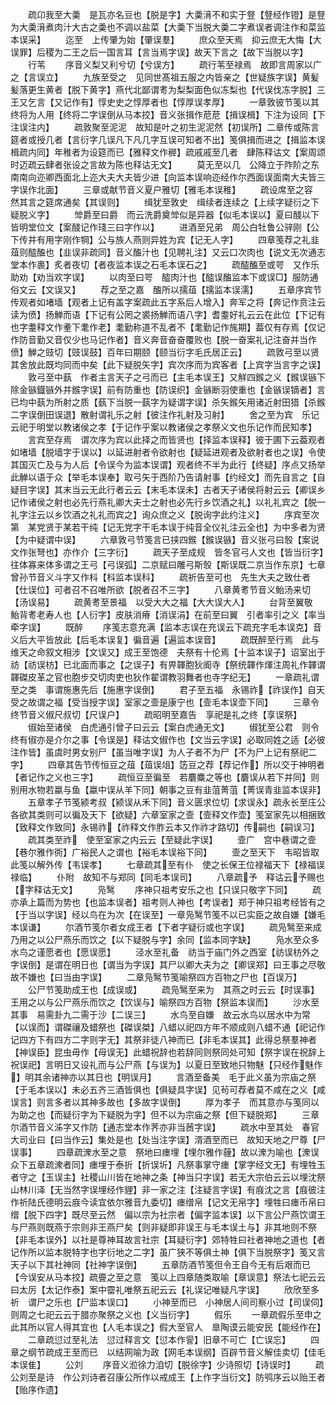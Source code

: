 <!-- { "loadSidebar": true } -->
　　疏卬我至大羮　是瓦亦名豆也【脱是字】大羮湇不和实于豋【豋经作镫】是豋为大羮湇煮肉汁大古之羮也不调以盐菜【大羮下当脱大羮二字煮误者调注作和菜监本误采】
　　迄至　上传肇为始【肇误羣】
　　庶众至天焉　抑云庶无大悔【大误罪】后稷为二王之后一国言耳【言当焉字误】故天下言之【故下当脱以字】
　　行苇
　　序音义梨又利兮切【兮误方】
　　疏行苇至禄焉　故即言周家以广之【言误立】
　　九族至受之　见同世髙祖五服之内皆亲之【世疑族字误】黄髪髪落更生黄者【脱下黄字】燕代北鄙谓耉为梨梨面色似冻梨也【代误伐冻字脱】三王又乞言【又记作有】惇史史之惇厚者也【惇厚误孝厚】
　　一章敦彼节笺以其终将为人用【终将二字误倒从马本挍】音义张揖作苨苨【揖误楫】下注为设同【下注误注内】
　　疏敦聚至泥泥　故知是叶之初生泥泥然【初误所】二章传或陈言筵者或授几者【言衍字几误凡下凡几字互误可知者不出】笺俱揖而进之【揖监本误楫疏内同】年稚者为设筵而已【雅释文作稺】疏戚戚至几者　肆陈释诂文【案周颂时迈疏云肆者张设之言故为陈也释诂无文】
　　莫无至以几　公降立于阼阶之东南南向迩卿西面北上迩大夫大夫皆少进【向监本误响迩经作尔西面误面南大夫皆三字误作北面】
　　三章或献节音义夏户雅切【雅毛本误稚】
　　疏设席至之容　然其言之筵席通矣【其误则】
　　缉犹至敦史　缉续者连续之【上续字疑衍之下疑脱义字】
　　斚爵至曰爵　而云洗爵奠斚似是异器【似毛本误以】夏曰醆以下皆明堂位文【案醆记作琖三曰字作以】
　　进酒至兄弟　周公白牡鲁公骍刚【公下传并有用字刚作犅】公与族人燕则异姓为宾【记无人字】
　　四章笺荐之礼韭葅则醓醢也【韭误非疏同】音义醢汁也【见聘礼注】又云口次肉也【说文无次通志堂本作裹】炙者夜切【者夜监本误之石毛本误石之】
　　疏醓醢至或咢　又作乐助劝【劝当欢字误】
　　以肉至曰咢　醓肉汁也【醓误醢监本下或误□】服防通俗文云【文误又】
　　荐之至之嘉　醢所以擩葅【擩监本误濡】
　　五章序宾节传观者如堵墙【观者上记有盖字案疏此五字系后人增入】奔军之将【奔记作贲注云读为偾】扬觯而语【下记有公罔之裘扬觯而语八字】耆耋好礼云云在此位【下记有也字耋释文作耊下耄作老】耄勤称道不乱者不【耄勤记作旄期】葢仅有存焉【仅记作防音勤又音仅少也马记作者】音义奔音奋奋覆败也【脱一奋案礼记注奋并当作偾】觯之豉切【豉误鼓】百年曰期颐【颐当衍字毛氏居正云】
　　疏敦弓至以贤　其舍放此既均同而中矣【此下疑脱矢字】宾次序而为宾客者【上宾字当言字之误】
　　敦弓至中蓺　作者主言天子之弓而已【主毛本误王】又觧四鍭之义【鍭误镞下除金镞鐡镞外并鍭字误】前有防重也【防误织】金镞断羽使重也【金镞误镝者】言已均中蓺为所射之质【蓺下当脱一蓺字为疑谓字误】杀矢鍭矢用诸近射田猎【杀鍭二字误倒田误退】散射谓礼乐之射【彼注作礼射及习射】
　　舍之至为宾　乐记云祀于明堂以教诸侯之孝【于记作乎案以教诸侯之孝祭义文也乐记作而民知孝】
　　言宾至存焉　谓次序为宾以此择之而皆贤也【择监本误释】彼于圃下云葢观者如堵墙【脱墙字于误以】以延进射者令欲射也【疑延进观者及欲射者也之误】令使其国灭亡及与为人后【令误今为监本误谓】观者终不半为此行【终疑】序点又扬举此觯以语于众【举毛本误奉】取弓矢于西阶乃告请射事【约经文】而先自言之【自疑目字误】其末当云无此行者云云【末毛本误未】古者天子诸侯将射云云【卿误乡记作诸侯之射也必先行燕礼卿大夫士之射也必先行乡饮酒之礼】以礼礼宾之【脱一礼字注云以乡饮酒之礼礼而宾之】询众庶之义【脱询字此约注义】
　　序宾至次第　某党贤于某若干纯【记无党字干毛本误于纯音全仪礼注云全也】为中多者为贤【为中疑谓中误】
　　六章敦弓节笺言已挟四鍭【鍭误镞】音义张弓曰彀【案说文作张弩也】亦作介【三字衍】
　　疏天子至成规　皆冬官弓人文也【皆当衍字】往体寡来体多谓之王弓【弓误弧】二京赋曰雕弓斯彀【斯误既二京当作东京】七章曾孙节音义斗字又作枓【枓监本误科】
　　疏祈告至可也　先生大夫之致仕者【仕误位】可者召不召唯所欲【脱者召不三字】
　　八章黄耉节音义鲐汤来切【汤误易】
　　疏黄耉至景福　以受大大之福【大大误大人】
　　台背至翼敬　鲐背耉老寿人也【人衍字】皮肤消瘠【消误涓】在前至曰翼　引者率引之义【率当牵字误】
　　既醉
　　序笺志意充满【监本志误在充误云下疏充字毛本误克】音义后大平皆放此【后毛本误复】徧音遍【遍监本误音】
　　疏既醉至行焉　此与维天之命叙文相涉【文误又】成王至饱德　夫祭有十伦焉【十监本误子】诏室出于祊【祊误枋】已北面而事之【之误子】有畀韗胞狄阍寺【祭统韗作煇注周礼作韗谓韗磔皮革之官也胞步交切肉吏也狄作翟谓教羽舞者也寺字纪无】
　　一章疏礼谓至之类　事谓施惠先后【施惠字误倒】
　　君子至五福　永锡祚【祚误作】自天受之故谓之福【受当授字误】室家之壸是康宁也【壸毛本误壶下同】
　　三章令终节音义俶尺叔切【尺误户】
　　疏昭明至嘉告　享祀是礼之终【享误祭】
　　俶始至诸侯　白虎通引曾子曰云云【案白虎通无文】
　　俶犹至公君　则令终有俶亦是介尔之事【令误是】释诂文俶作也【文当云字误】必取同姓之适【必彼注作皆】虽虞时男女别尸【虽当唯字误】为人子者不为尸【不为尸上记有祭祀二字】
　　四章其告节传恒豆之葅【葅误俎】笾豆之荐【荐记作】所以交于神明者【者记作之义也三字】
　　疏恒豆至徧至　若麏麋之等也【麏误从若下并同】则别用水物若蠃与鱼【蠃中误从羊下同】朝事之豆有韭菹菁菹【菁误青韭监本误非】
　　五章孝子节笺颍考叔【颍误从禾下同】音义匮求位切【求误永】疏永长至庄公　各欲其类则可以徧及天下【欲疑】六章室家之壸【壸释文作壶】笺室家先以相捆致【致释文作致同】永锡祚【祚释文作胙云本又作祚才路切】传嗣也【嗣误习】
　　疏其类至祚　使至室家之内云云【至疑此字误】
　　壸广　宫中巷谓之壸【巷尔雅作衖】广裕民人之谓也【裕毛本误裕下同】
　　壸之至天下　韦昭皆取此笺以解外传【韦误孝】
　　七章疏其至有仆　使之长保王位禄福天下【禄福误禄临】
　　仆附　故知不与郑同【同毛本误司】
　　八章疏予　释诂云予赐也【字释诂无文】
　　凫鹥
　　序神只祖考安乐之也【只误只敬字下同】
　　疏亦承上篇而为势也【也监本误者】祖考则人神也【考误者】郑于神只祖考经皆有之【于当以字误】经以鸟在为次【在误至】一章凫鹥节笺不以已实臣之故自嫌【嫌毛本误谦】
　　尔酒节笺尔者女成王者【下者字疑衍或也字误】
　　疏凫鹥至来成　乃用之以公尸燕乐而饮之【以下疑脱与字】余同【监本同字缺】
　　凫水至众多　水鸟之谨愿者也【愿误愿】
　　泾水至礼备　祊当于庙门外之西室【祊误枋外之字误倒】是谓在明日也【谓当为字误】其尸以卿大夫为之【卿误郑】曰王事之尽敬故不嫌也【曰当由字误】
　　二章凫鹥节笺喻祭四方百物之尸也【百误万】
　　公尸节笺助成王也【成误或】
　　疏凫鹥至来为　其燕之时云云【时误事】王用之以与公尸燕乐而饮之【饮误与】喻祭四方百物【祭监本误而】
　　沙水至其事　易需卦九二需于沙【二误三】
　　水鸟至自嫌　故云水鸟以居水中为常【以误而】谓磔禳及蜡祭也【磔误桀】八蜡以祀四方年不顺成则八蜡不通【祀记作记四方下有四方二字则字无】其祭非徒八神而已【非毛本误其】此得总祭羣神者【神误臣】昆虫毋作【母误无】此蜡祝辞也若辞同则祭同处可知【祭字误在祝辞上祝误祀】言明日又设礼而与公尸燕【与误为】以夏日至致地只物魅【只经作魅作】明其余诸神亦以其日也【明误月】
　　言酒至备美　毛于此义虽为宗庙之祭【于毛本误以】未必五齐三酒皆俱也【俱疑具字误】见茍可荐者莫不咸在之义【咸误言】则言多者以其神多故也【多故字误倒】
　　厚为孝子　而其意亦与笺同以为助之也【而疑衍字为下疑脱为字】但不以为宗庙之祭【但下疑脱郑】
　　三章尔酒节音义泲字又作防【通志堂本作荠亦非当莤字误】
　　疏水中至其处　春官大司业曰【曰当作云】集处是也【处当注字误】湑酒至而已　故知天地之尸尊【尸误事】
　　四章疏潨水至之意　祭地曰瘗埋【埋尔雅作薶】故以潨为喻也【潨误众下五章疏潨者同】瘗埋于泰折【折误圻】凡祭事掌守瘗【掌字经文无】有埋牲玉者守之【玉误主】社稷山川皆在地神之条【神当只字误】若无大宗伯云云以埋沈祭山林川泽【无当然字误埋经作貍】非一家之注【注疑言字误】有庪沈之言【庪彼注作祈陆氏德明云庪今读宜依尔雅音九委切】瘗缯帛【记文无帛字】埋牲曰瘗币帛曰缯【脱下四字】既尽至云然　偏以宗为社宗者【偏字监本误】以下言公尸燕饮谓王与尸燕则既燕于宗则非王燕尸矣【则非疑即非误王与毛本误土与】非其地则不祭【非毛本误外】以社是尊神耳故言社宗【耳疑衍字】郊特牲曰社者神地之道也【者记作所以监本脱特字也字衍地之二字】虽广狭不等俱土神【俱下当脱祭字】笺又言天子以下其社神同【社神字误倒】
　　五章防酒节笺但令王自今无有后艰而已【今误安从马本挍】疏亹之至之意　笺以上四章随类取喻【章误意】祭法七祀云云曰太厉【太记作泰】案中霤礼唯祭五祀云云【礼误记唯疑凡字误】
　　欣欣至多祈　谓尸之乐也【尸监本误口】
　　小神至而已　小神居人间司察小过【司误伺】则周之七祀云云于腊亦聚祭之义也【义当衍字】
　　假乐
　　一章疏假乐至申之　此其所以官人得其宜也【人毛本误之】假大至官人　臯陶谟云能安民【能经作在】
　　二章疏愆过至礼法　愆过释言文【愆本作諐】旧章不可亡【亡误忘】
　　四章之纲节疏成王至而已　以结网喻为政【网毛本误纲】百辟节音义解佳卖切【佳毛本误隹】
　　公刘
　　序音义涖徐力洎切【脱徐字】少诗照切【诗误时】
　　疏公刘至是诗　作公刘诗者召康公所作以戒成王【上作字当衍文】防鸮序云以贻王者【贻序作遗】
